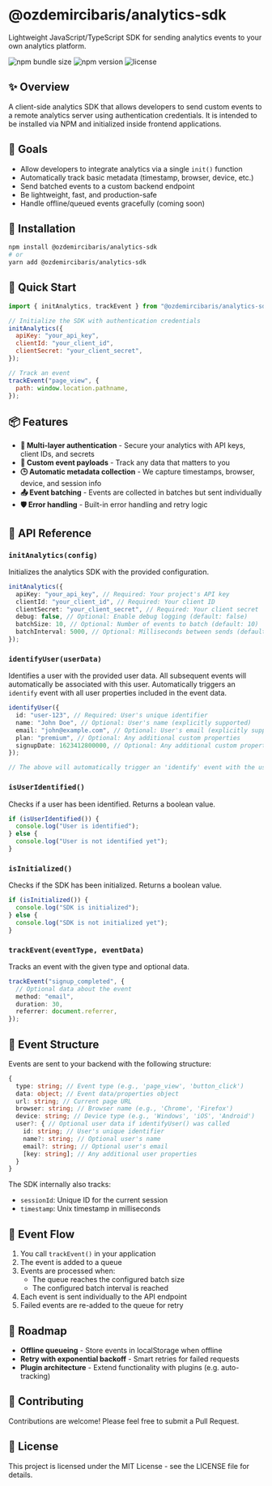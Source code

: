 # @ozdemircibaris/analytics-sdk

Lightweight JavaScript/TypeScript SDK for sending analytics events to your own analytics platform.

![npm bundle size](https://img.shields.io/bundlephobia/minzip/@ozdemircibaris/analytics-sdk)
![npm version](https://img.shields.io/npm/v/@ozdemircibaris/analytics-sdk)
![license](https://img.shields.io/npm/l/@ozdemircibaris/analytics-sdk)

## ✨ Overview

A client-side analytics SDK that allows developers to send custom events to a remote analytics server using authentication credentials. It is intended to be installed via NPM and initialized inside frontend applications.

## 🎯 Goals

- Allow developers to integrate analytics via a single `init()` function
- Automatically track basic metadata (timestamp, browser, device, etc.)
- Send batched events to a custom backend endpoint
- Be lightweight, fast, and production-safe
- Handle offline/queued events gracefully (coming soon)

## 🔧 Installation

```bash
npm install @ozdemircibaris/analytics-sdk
# or
yarn add @ozdemircibaris/analytics-sdk
```

## 🚀 Quick Start

```javascript
import { initAnalytics, trackEvent } from "@ozdemircibaris/analytics-sdk";

// Initialize the SDK with authentication credentials
initAnalytics({
  apiKey: "your_api_key",
  clientId: "your_client_id",
  clientSecret: "your_client_secret",
});

// Track an event
trackEvent("page_view", {
  path: window.location.pathname,
});
```

## 📦 Features

- **🔐 Multi-layer authentication** - Secure your analytics with API keys, client IDs, and secrets
- **📄 Custom event payloads** - Track any data that matters to you
- **🕒 Automatic metadata collection** - We capture timestamps, browser, device, and session info
- **📤 Event batching** - Events are collected in batches but sent individually
- **🛡️ Error handling** - Built-in error handling and retry logic

## 📖 API Reference

### `initAnalytics(config)`

Initializes the analytics SDK with the provided configuration.

```typescript
initAnalytics({
  apiKey: "your_api_key", // Required: Your project's API key
  clientId: "your_client_id", // Required: Your client ID
  clientSecret: "your_client_secret", // Required: Your client secret
  debug: false, // Optional: Enable debug logging (default: false)
  batchSize: 10, // Optional: Number of events to batch (default: 10)
  batchInterval: 5000, // Optional: Milliseconds between sends (default: 5000)
});
```

### `identifyUser(userData)`

Identifies a user with the provided user data. All subsequent events will automatically be associated with this user. Automatically triggers an `identify` event with all user properties included in the event data.

```typescript
identifyUser({
  id: "user-123", // Required: User's unique identifier
  name: "John Doe", // Optional: User's name (explicitly supported)
  email: "john@example.com", // Optional: User's email (explicitly supported)
  plan: "premium", // Optional: Any additional custom properties
  signupDate: 1623412800000, // Optional: Any additional custom properties
});

// The above will automatically trigger an 'identify' event with the user data attached
```

### `isUserIdentified()`

Checks if a user has been identified. Returns a boolean value.

```typescript
if (isUserIdentified()) {
  console.log("User is identified");
} else {
  console.log("User is not identified yet");
}
```

### `isInitialized()`

Checks if the SDK has been initialized. Returns a boolean value.

```typescript
if (isInitialized()) {
  console.log("SDK is initialized");
} else {
  console.log("SDK is not initialized yet");
}
```

### `trackEvent(eventType, eventData)`

Tracks an event with the given type and optional data.

```typescript
trackEvent("signup_completed", {
  // Optional data about the event
  method: "email",
  duration: 30,
  referrer: document.referrer,
});
```

## 🔄 Event Structure

Events are sent to your backend with the following structure:

```typescript
{
  type: string; // Event type (e.g., 'page_view', 'button_click')
  data: object; // Event data/properties object
  url: string; // Current page URL
  browser: string; // Browser name (e.g., 'Chrome', 'Firefox')
  device: string; // Device type (e.g., 'Windows', 'iOS', 'Android')
  user?: { // Optional user data if identifyUser() was called
    id: string; // User's unique identifier
    name?: string; // Optional user's name
    email?: string; // Optional user's email
    [key: string]; // Any additional user properties
  }
}
```

The SDK internally also tracks:

- `sessionId`: Unique ID for the current session
- `timestamp`: Unix timestamp in milliseconds

## 🔄 Event Flow

1. You call `trackEvent()` in your application
2. The event is added to a queue
3. Events are processed when:
   - The queue reaches the configured batch size
   - The configured batch interval is reached
4. Each event is sent individually to the API endpoint
5. Failed events are re-added to the queue for retry

## 🚧 Roadmap

- **Offline queueing** - Store events in localStorage when offline
- **Retry with exponential backoff** - Smart retries for failed requests
- **Plugin architecture** - Extend functionality with plugins (e.g. auto-tracking)

## 🤝 Contributing

Contributions are welcome! Please feel free to submit a Pull Request.

## 📄 License

This project is licensed under the MIT License - see the LICENSE file for details.
